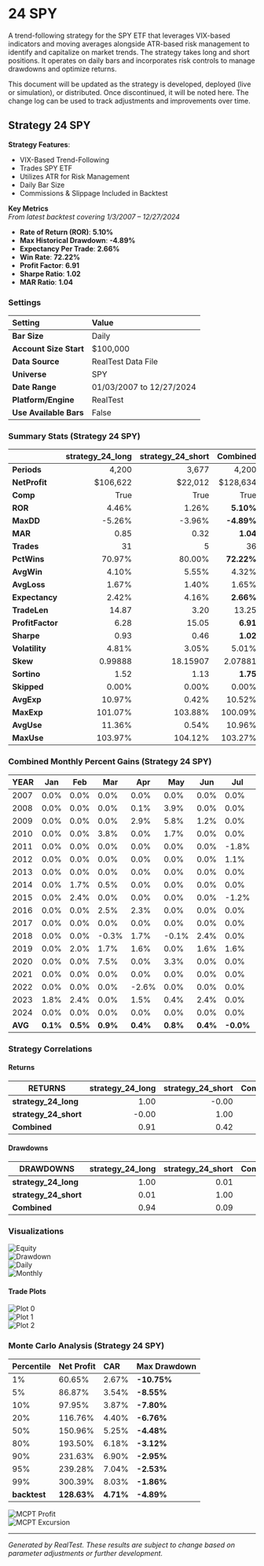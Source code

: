 # 24 SPY

A trend-following strategy for the SPY ETF that leverages VIX-based indicators and moving averages alongside ATR-based risk management to identify and capitalize on market trends. The strategy takes long and short positions. It operates on daily bars and incorporates risk controls to manage drawdowns and optimize returns.

This document will be updated as the strategy is developed, deployed (live or simulation), or distributed. Once discontinued, it will be noted here. The change log can be used to track adjustments and improvements over time.

## Strategy 24 SPY

**Strategy Features**:

- VIX-Based Trend-Following
- Trades SPY ETF
- Utilizes ATR for Risk Management
- Daily Bar Size
- Commissions & Slippage Included in Backtest

**Key Metrics**  
_From latest backtest covering 1/3/2007 – 12/27/2024_

- **Rate of Return (ROR)**: **5.10%**
- **Max Historical Drawdown**: **-4.89%**
- **Expectancy Per Trade**: **2.66%**
- **Win Rate**: **72.22%**
- **Profit Factor**: **6.91**
- **Sharpe Ratio**: **1.02**
- **MAR Ratio**: **1.04**

### Settings

| Setting                | Value                      |
| :--------------------- | :------------------------- |
| **Bar Size**           | Daily                      |
| **Account Size Start** | $100,000                   |
| **Data Source**        | RealTest Data File         |
| **Universe**           | SPY                        |
| **Date Range**         | 01/03/2007 to 12/27/2024   |
| **Platform/Engine**    | RealTest                   |
| **Use Available Bars** | False                      |

### Summary Stats (Strategy 24 SPY)

|                  | strategy_24_long | strategy_24_short |   Combined |
| :--------------- | ---------------: | ----------------: | ---------: |
| **Periods**      |            4,200 |             3,677 |      4,200 |
| **NetProfit**    |         $106,622 |           $22,012 |   $128,634 |
| **Comp**         |             True |              True |       True |
| **ROR**          |            4.46% |             1.26% |  **5.10%** |
| **MaxDD**        |           -5.26% |            -3.96% | **-4.89%** |
| **MAR**          |             0.85 |              0.32 |   **1.04** |
| **Trades**       |               31 |                 5 |         36 |
| **PctWins**      |           70.97% |            80.00% | **72.22%** |
| **AvgWin**       |            4.10% |             5.55% |      4.32% |
| **AvgLoss**      |            1.67% |             1.40% |      1.65% |
| **Expectancy**   |            2.42% |             4.16% |  **2.66%** |
| **TradeLen**     |            14.87 |              3.20 |      13.25 |
| **ProfitFactor** |             6.28 |             15.05 |   **6.91** |
| **Sharpe**       |             0.93 |              0.46 |   **1.02** |
| **Volatility**   |            4.81% |             3.05% |      5.01% |
| **Skew**         |          0.99888 |          18.15907 |    2.07881 |
| **Sortino**      |             1.52 |              1.13 |   **1.75** |
| **Skipped**      |            0.00% |             0.00% |      0.00% |
| **AvgExp**       |           10.97% |             0.42% |     10.52% |
| **MaxExp**       |          101.07% |           103.88% |    100.09% |
| **AvgUse**       |           11.36% |             0.54% |     10.96% |
| **MaxUse**       |          103.97% |           104.12% |    103.27% |


### Combined Monthly Percent Gains (Strategy 24 SPY)

| YEAR | Jan    | Feb    | Mar    | Apr    | May    | Jun    | Jul    | Aug    | Sep    | Oct    | Nov    | Dec    | **TOTAL** | MaxDD    |
| ---- | ------ | ------ | ------ | ------ | ------ | ------ | ------ | ------ | ------ | ------ | ------ | ------ | --------- | -------- |
| 2007 | 0.0%   | 0.0%   | 0.0%   | 0.0%   | 0.0%   | 0.0%   | 0.0%   | 0.0%   | 0.0%   | 0.0%   | 0.0%   | 0.0%   | **0.0%**  | -0.0%    |
| 2008 | 0.0%   | 0.0%   | 0.0%   | 0.1%   | 3.9%   | 0.0%   | 0.0%   | 0.0%   | 0.0%   | 0.0%   | 0.0%   | 0.0%   | **4.0%**  | -2.2%    |
| 2009 | 0.0%   | 0.0%   | 0.0%   | 2.9%   | 5.8%   | 1.2%   | 0.0%   | 0.0%   | 0.0%   | 0.0%   | 0.0%   | 0.0%   | **10.2%** | -4.6%    |
| 2010 | 0.0%   | 0.0%   | 3.8%   | 0.0%   | 1.7%   | 0.0%   | 0.0%   | -3.6%  | 2.1%   | 2.6%   | 0.0%   | 0.0%   | **6.7%**  | -4.6%    |
| 2011 | 0.0%   | 0.0%   | 0.0%   | 0.0%   | 0.0%   | 0.0%   | -1.8%  | 6.3%   | 0.0%   | 0.9%   | -1.2%  | 0.0%   | **3.9%**  | -4.8%    |
| 2012 | 0.0%   | 0.0%   | 0.0%   | 0.0%   | 0.0%   | 0.0%   | 1.1%   | 1.7%   | 0.0%   | 0.0%   | 0.0%   | 1.7%   | **4.6%**  | -2.5%    |
| 2013 | 0.0%   | 0.0%   | 0.0%   | 0.0%   | 0.0%   | 0.0%   | 0.0%   | 0.0%   | 0.0%   | 0.0%   | 0.0%   | 0.0%   | **0.0%**  | -0.0%    |
| 2014 | 0.0%   | 1.7%   | 0.5%   | 0.0%   | 0.0%   | 0.0%   | 0.0%   | 0.0%   | 0.0%   | 0.0%   | 2.2%   | -2.4%  | **1.9%**  | -3.2%    |
| 2015 | 0.0%   | 2.4%   | 0.0%   | 0.0%   | 0.0%   | 0.0%   | -1.2%  | -0.0%  | 0.0%   | 0.3%   | 0.3%   | -3.0%  | **-1.2%** | -4.0%    |
| 2016 | 0.0%   | 0.0%   | 2.5%   | 2.3%   | 0.0%   | 0.0%   | 0.0%   | 0.0%   | 0.0%   | 0.0%   | 0.6%   | 2.4%   | **8.0%**  | -1.3%    |
| 2017 | 0.0%   | 0.0%   | 0.0%   | 0.0%   | 0.0%   | 0.0%   | 0.0%   | 0.0%   | 0.0%   | 0.0%   | 0.0%   | 0.0%   | **0.0%**  | -0.0%    |
| 2018 | 0.0%   | 0.0%   | -0.3%  | 1.7%   | -0.1%  | 2.4%   | 0.0%   | 0.0%   | 0.0%   | -1.0%  | 0.0%   | 0.0%   | **2.6%**  | -1.5%    |
| 2019 | 0.0%   | 2.0%   | 1.7%   | 1.6%   | 0.0%   | 1.6%   | 1.6%   | 0.0%   | 0.2%   | -0.4%  | 0.0%   | 0.0%   | **8.6%**  | -3.1%    |
| 2020 | 0.0%   | 0.0%   | 7.5%   | 0.0%   | 3.3%   | 0.0%   | 0.0%   | 0.0%   | 0.0%   | 0.0%   | 0.0%   | 0.0%   | **11.1%** | -2.7%    |
| 2021 | 0.0%   | 0.0%   | 0.0%   | 0.0%   | 0.0%   | 0.0%   | 0.0%   | 0.0%   | 0.0%   | 1.6%   | 1.9%   | 0.0%   | **3.5%**  | -0.4%    |
| 2022 | 0.0%   | 0.0%   | 0.0%   | -2.6%  | 0.0%   | 0.0%   | 0.0%   | 4.4%   | 0.0%   | 0.0%   | 3.8%   | 0.2%   | **5.9%**  | -3.3%    |
| 2023 | 1.8%   | 2.4%   | 0.0%   | 1.5%   | 0.4%   | 2.4%   | 0.0%   | 0.0%   | 0.0%   | 0.0%   | 1.2%   | 3.2%   | **13.7%** | -2.3%    |
| 2024 | 0.0%   | 0.0%   | 0.0%   | 0.0%   | 0.0%   | 0.0%   | 0.0%   | 2.3%   | 0.3%   | 0.0%   | 0.0%   | 0.0%   | **2.6%**  | -3.8%    |
| **AVG** | **0.1%** | **0.5%** | **0.9%** | **0.4%** | **0.8%** | **0.4%** | **-0.0%** | **0.6%** | **0.1%** | **0.2%** | **0.5%** | **0.1%** | **4.8%**  | **-2.5%** |

### Strategy Correlations

#### Returns

| RETURNS           | strategy_24_long | strategy_24_short | Combined |
| ----------------- | -----------------: | -----------------: | -------:|
| **strategy_24_long** | 1.00              | -0.00              | 0.91    |
| **strategy_24_short** | -0.00             | 1.00               | 0.42    |
| **Combined**       | 0.91              | 0.42               | 1.00    |

#### Drawdowns

| DRAWDOWNS         | strategy_24_long | strategy_24_short | Combined |
| ----------------- | -----------------: | -----------------: | -------:|
| **strategy_24_long** | 1.00              | 0.01               | 0.94    |
| **strategy_24_short** | 0.01              | 1.00               | 0.09    |
| **Combined**       | 0.94              | 0.09               | 1.00    |

### Visualizations

![Equity](Reports/docs/24_SPY/images/graph2.png)  
![Drawdown](Reports/docs/24_SPY/images/graph3.png)  
![Daily](Reports/docs/24_SPY/images/graph5.png)  
![Monthly](Reports/docs/24_SPY/images/graph7.png)

#### Trade Plots

![Plot 0](Reports/docs/24_SPY/images/plot0.png)  
![Plot 1](Reports/docs/24_SPY/images/plot1.png)  
![Plot 2](Reports/docs/24_SPY/images/plot2.png)

### Monte Carlo Analysis (Strategy 24 SPY)

| Percentile | Net Profit | CAR        | Max Drawdown  |
| :--------- | :--------- | :--------- | :------------ |
| 1%         | 60.65%     | 2.67%      | **-10.75%**   |
| 5%         | 86.87%     | 3.54%      | **-8.55%**    |
| 10%        | 97.95%     | 3.87%      | **-7.80%**    |
| 20%        | 116.76%    | 4.40%      | **-6.76%**    |
| 50%        | 150.96%    | 5.25%      | **-4.48%**    |
| 80%        | 193.50%    | 6.18%      | **-3.12%**    |
| 90%        | 231.63%    | 6.90%      | **-2.95%**    |
| 95%        | 239.28%    | 7.04%      | **-2.53%**    |
| 99%        | 300.39%    | 8.03%      | **-1.86%**    |
| **backtest** | **128.63%** | **4.71%** | **-4.89%**    |

![MCPT Profit](Reports/docs/24_SPY/images/plot4.png)  
![MCPT Excursion](Reports/docs/24_SPY/images/plot5.png)

---
*Generated by RealTest. These results are subject to change based on parameter adjustments or further development.*